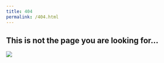 ```yaml
---
title: 404
permalink: /404.html
---
```


## This is not the page you are looking for...

[<img src="http://i0.kym-cdn.com/entries/icons/original/000/000/157/itsatrap.jpg">](http://knowyourmeme.com/)

